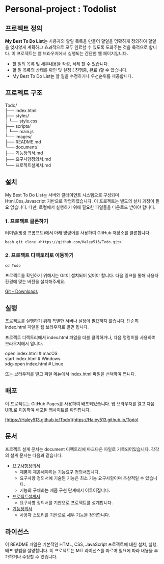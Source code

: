 # Personal-project : Todolist

## 프로젝트 정의

**My Best To Do List**는 사용자의 할일 목록을 만들어 할일을 명확하게 정의하여 할일을 잊지않게 계획하고 효과적으로 모두 완료할 수 있도록 도와주는 것을 목적으로 합니다. 이 프로젝트는 웹 브라우저에서 실행되는 간단한 웹 페이지입니다.

- 할 일의 목록 및 세부내용을 작성, 삭제 할 수 있습니다.
- 할 일 목록의 상태를 확인 및 설정 ( 진행중, 완료 )할 수 있습니다.
- My Best To Do List는 할 일을 수정하거나 우선순위를 제공합니다.

## 프로젝트 구조

Todo/  
├── index.html  
├── styles/  
│ └── style.css  
├── scripts/  
│ └── main.js  
└── images/  
├── README.md  
└── document/  
├── 기능정의서.md  
├── 요구사항정의서.md  
└── 프로젝트설계서.md  

## 설치

My Best To Do List는 서버와 클라이언트 시스템으로 구성되며 Html,Css,Javascript 기반으로 작업하였습니다. 
이 프로젝트는 별도의 설치 과정이 필요 없습니다. 다만, 로컬에서 실행하기 위해 필요한 파일들을 다운로드 받아야 합니다.

### 1. 프로젝트 클론하기
터미널(명령 프롬프트)에서 아래 명령어를 사용하여 GitHub 저장소를 클론합니다.

``` bash git clone <https://github.com/Haley513/Todo.git>  ```

### 2. 프로젝트 디렉토리로 이동하기

``` cd Todo ```

프로젝트를 확인하기 위해서는 Git이 설치되어 있어야 합니다. 다음 링크를 통해 사용자 환경에 맞는 버전을 설치해주세요.

[Git - Downloads](https://git-scm.com/downloads)

## 실행

프로젝트를 실행하기 위해 특별한 서버나 설정이 필요하지 않습니다. 단순히 index.html 파일을 웹 브라우저로 열면 됩니다.

프로젝트 디렉토리에서 index.html 파일을 더블 클릭하거나, 다음 명령어를 사용하여 브라우저에서 엽니다.

 open index.html # macOS  
 start index.html # Windows  
 xdg-open index.html # Linux 

또는 브라우저를 열고 파일 메뉴에서 index.html 파일을 선택하여 엽니다.

## 배포

이 프로젝트는 GitHub Pages를 사용하여 배포되었습니다.
웹 브라우저를 열고 다음 URL로 이동하여 배포된 웹사이트를 확인합니다.

[https://Haley513.github.io/Todo](https://Haley513.github.io/Todo)


## 문서

프로젝트 설계 문서는 document 디렉토리에 마크다운 파일로 기록되어있습니다.
각각의 설계 문서는 다음과 같습니다.

- [요구사항정의서](document/요구사항정의서.md)
   - 제품이 제공해야하는 기능요구 정의서입니다.
   - 요구사항 정의서에 기술된 기능은 최소 기능 요구사항이며 추상적일 수 있습니다.
   - 기능의 구체화는 제품 구현 단계에서 이루어집니다.
- [프로젝트설계서](document/프로젝트설계서.md)
   - 요구사항 정의서를 기반으로 프로젝트를 설계합니다.
- [기능정의서](document/기능정의서.md)
   - 사용자 스토리를 기반으로 세부 기능을 정의합니다.  


## 라이선스

이 README 파일은 기본적인 HTML, CSS, JavaScript 프로젝트에 대한 설치, 실행, 배포 방법을 설명합니다. 이 프로젝트는 MIT 라이선스를 따르며 필요에 따라 내용을 추가하거나 수정할 수 있습니다.